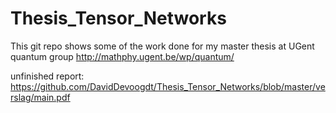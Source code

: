 # Thesis_Tensor_Networks
This git repo shows some of the work done for my master thesis at UGent quantum group http://mathphy.ugent.be/wp/quantum/

unfinished report: https://github.com/DavidDevoogdt/Thesis_Tensor_Networks/blob/master/verslag/main.pdf
